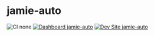 # jamie-auto

![CI none](https://img.shields.io/badge/ci-none-orange.svg)
[![Dashboard jamie-auto](https://img.shields.io/badge/dashboard-jamie_auto-yellow.svg)](https://dashboard.pantheon.io/sites/43dda017-cbe4-4ce3-9571-bcf3b7af8e29#dev/code)
[![Dev Site jamie-auto](https://img.shields.io/badge/site-jamie_auto-blue.svg)](http://dev-jamie-auto.pantheonsite.io/)